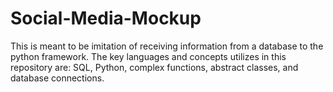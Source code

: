 # Social-Media-Mockup
This is meant to be imitation of receiving information from a database to the python framework. The key languages and concepts utilizes in this repository are: SQL, Python, complex functions, abstract classes, and database connections.
